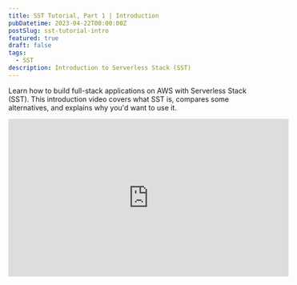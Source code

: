 ```yaml
---
title: SST Tutorial, Part 1 | Introduction
pubDatetime: 2023-04-22T00:00:00Z
postSlug: sst-tutorial-intro
featured: true
draft: false
tags:
  - SST
description: Introduction to Serverless Stack (SST)
---
```


Learn how to build full-stack applications on AWS with Serverless Stack (SST).
This introduction video covers what SST is, compares some alternatives, and
explains why you'd want to use it.

<iframe width="560" height="315" src="https://www.youtube.com/embed/E547i_xPqrU" title="YouTube video player" frameborder="0" allow="accelerometer; autoplay; clipboard-write; encrypted-media; gyroscope; picture-in-picture; web-share" allowfullscreen></iframe>

